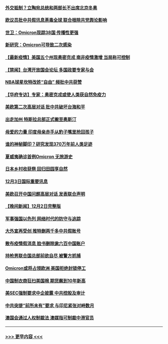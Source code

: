 #### [外交抵制？立陶宛总统和两部长不出席北京冬奥](../pages/prog202/a103284447.md?t=12040450) 
#### [欧议员批中共假讯息荼毒全球 联合根除共党舆论影响](../pages/prog202/a103284313.md?t=12040450) 
#### [世卫：Omicron现踪38国 传播性更强](../pages/prog202/a103284281.md?t=12040450) 
#### [新研究：Omicron可导致二次感染](../pages/prog202/a103284402.md?t=12040450) 
#### [【最新疫情】美国五个州现奥密克戎 南非疫情激增 当局称可控制](../pages/prog202/a103284384.md?t=12040450) 
#### [【禁闻】台湾开放国会论坛 多国政要专家与会](../pages/prog202/a103284329.md?t=12040450) 
#### [NBA球星坎特改姓“自由” 频批中共获赞](../pages/prog202/a103284376.md?t=12040450) 
#### [【华府专访】专家：奥密克戎或使人类获自然免疫力](../pages/prog202/a103284344.md?t=12040450) 
#### [美欧第二次高层对话 批中共破坏台海和平](../pages/prog202/a103284288.md?t=12040450) 
#### [出走加州 特斯拉总部正式搬至奥斯汀](../pages/prog202/a103284291.md?t=12040450) 
#### [母爱的力量 印度母亲赤手从豹子嘴里抢回孩子](../pages/prog202/a103284205.md?t=12040450) 
#### [谁的神秘脚印？研究发现370万年前人类足迹](../pages/prog202/a103284202.md?t=12040450) 
#### [夏威夷确诊首例Omicron 无旅游史](../pages/prog202/a103284192.md?t=12040450) 
#### [日本乡村收获祭 回归田园享自然](../pages/prog202/a103284145.md?t=12040450) 
#### [12月3日国际重要讯息](../pages/prog202/a103284143.md?t=12040450) 
#### [美欧召开中国问题高层对话 发表联合声明](../pages/prog202/a103284087.md?t=12040450) 
#### [【晚间新闻】12月2日完整版](../pages/prog202/a103283875.md?t=12040450) 
#### [军事强国以色列 网络时代的防守与追踪](../pages/prog202/a103283733.md?t=12040450) 
#### [大外宣再受创 推特删两千多中共假账号](../pages/prog202/a103283657.md?t=12040450) 
#### [散布疫情假消息 脸书删除逾六百中国账户](../pages/prog202/a103283670.md?t=12040450) 
#### [持枪男联合国总部前欲自尽 被警方抓捕](../pages/prog202/a103283645.md?t=12040450) 
#### [Omicron或将占领欧洲 美国拒绝封锁停工](../pages/prog202/a103283674.md?t=12040450) 
#### [中国制衣商狂扫美国棉 期货飙到10年新高](../pages/prog202/a103283551.md?t=12040450) 
#### [美SEC强制要求中企披露 中共控股及审计](../pages/prog202/a103283563.md?t=12040450) 
#### [中共突提“前所未有”要求 与印尼紧张对峙数月](../pages/prog202/a103283587.md?t=12040450) 
#### [澳国会通过人权制裁法 澳媒指可制裁中港官员](../pages/prog202/a103283455.md?t=12040450) 

----
#### [ >>> 更早内容 <<< ](../indexes/prog202-earlier.md)
